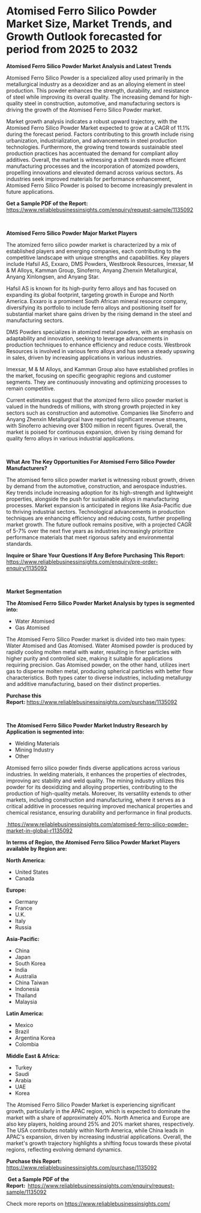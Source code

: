 <p><h1>Atomised Ferro Silico Powder Market Size, Market Trends, and Growth Outlook forecasted for period from 2025 to 2032</h1></p><p><strong>Atomised Ferro Silico Powder Market Analysis and Latest Trends</strong></p>
<p><p>Atomised Ferro Silico Powder is a specialized alloy used primarily in the metallurgical industry as a deoxidizer and as an alloying element in steel production. This powder enhances the strength, durability, and resistance of steel while improving its overall quality. The increasing demand for high-quality steel in construction, automotive, and manufacturing sectors is driving the growth of the Atomised Ferro Silico Powder market.</p><p>Market growth analysis indicates a robust upward trajectory, with the Atomised Ferro Silico Powder Market expected to grow at a CAGR of 11.1% during the forecast period. Factors contributing to this growth include rising urbanization, industrialization, and advancements in steel production technologies. Furthermore, the growing trend towards sustainable steel production practices has accentuated the demand for compliant alloy additives. Overall, the market is witnessing a shift towards more efficient manufacturing processes and the incorporation of atomized powders, propelling innovations and elevated demand across various sectors. As industries seek improved materials for performance enhancement, Atomised Ferro Silico Powder is poised to become increasingly prevalent in future applications.</p></p>
<p><strong>Get a Sample PDF of the Report:&nbsp;</strong> <a href="https://www.reliablebusinessinsights.com/enquiry/request-sample/1135092?utm_campaign=2662&utm_medium=2&utm_source=Github&utm_content=ia&utm_term=25032025&utm_id=atomised-ferro-silico-powder">https://www.reliablebusinessinsights.com/enquiry/request-sample/1135092</a></p>
<p>&nbsp;</p>
<p><strong>Atomised Ferro Silico Powder Major Market Players</strong></p>
<p><p>The atomized ferro silico powder market is characterized by a mix of established players and emerging companies, each contributing to the competitive landscape with unique strengths and capabilities. Key players include Hafsil AS, Exxaro, DMS Powders, Westbrook Resources, Imexsar, M & M Alloys, Kamman Group, Sinoferro, Anyang Zhenxin Metallurgical, Anyang Xinlongsen, and Anyang Star.</p><p>Hafsil AS is known for its high-purity ferro alloys and has focused on expanding its global footprint, targeting growth in Europe and North America. Exxaro is a prominent South African mineral resource company, diversifying its portfolio to include ferro alloys and positioning itself for substantial market share gains driven by the rising demand in the steel and manufacturing sectors.</p><p>DMS Powders specializes in atomized metal powders, with an emphasis on adaptability and innovation, seeking to leverage advancements in production techniques to enhance efficiency and reduce costs. Westbrook Resources is involved in various ferro alloys and has seen a steady upswing in sales, driven by increasing applications in various industries.</p><p>Imexsar, M & M Alloys, and Kamman Group also have established profiles in the market, focusing on specific geographic regions and customer segments. They are continuously innovating and optimizing processes to remain competitive.</p><p>Current estimates suggest that the atomized ferro silico powder market is valued in the hundreds of millions, with strong growth projected in key sectors such as construction and automotive. Companies like Sinoferro and Anyang Zhenxin Metallurgical have reported significant revenue streams, with Sinoferro achieving over $100 million in recent figures. Overall, the market is poised for continuous expansion, driven by rising demand for quality ferro alloys in various industrial applications.</p></p>
<p>&nbsp;</p>
<p><strong>What Are The Key Opportunities For Atomised Ferro Silico Powder Manufacturers?</strong></p>
<p><p>The atomised ferro silico powder market is witnessing robust growth, driven by demand from the automotive, construction, and aerospace industries. Key trends include increasing adoption for its high-strength and lightweight properties, alongside the push for sustainable alloys in manufacturing processes. Market expansion is anticipated in regions like Asia-Pacific due to thriving industrial sectors. Technological advancements in production techniques are enhancing efficiency and reducing costs, further propelling market growth. The future outlook remains positive, with a projected CAGR of 5-7% over the next five years as industries increasingly prioritize performance materials that meet rigorous safety and environmental standards.</p></p>
<p><strong>Inquire or Share Your Questions If Any Before Purchasing This Report:</strong> <a href="https://www.reliablebusinessinsights.com/enquiry/pre-order-enquiry/1135092?utm_campaign=2662&utm_medium=2&utm_source=Github&utm_content=ia&utm_term=25032025&utm_id=atomised-ferro-silico-powder">https://www.reliablebusinessinsights.com/enquiry/pre-order-enquiry/1135092</a></p>
<p>&nbsp;</p>
<p><strong>Market Segmentation</strong></p>
<p><strong>The Atomised Ferro Silico Powder Market Analysis by types is segmented into:</strong></p>
<p><ul><li>Water Atomised</li><li>Gas Atomised</li></ul></p>
<p><p>The Atomised Ferro Silico Powder market is divided into two main types: Water Atomised and Gas Atomised. Water Atomised powder is produced by rapidly cooling molten metal with water, resulting in finer particles with higher purity and controlled size, making it suitable for applications requiring precision. Gas Atomised powder, on the other hand, utilizes inert gas to disperse molten metal, producing spherical particles with better flow characteristics. Both types cater to diverse industries, including metallurgy and additive manufacturing, based on their distinct properties.</p></p>
<p><strong>Purchase this Report:&nbsp;</strong><a href="https://www.reliablebusinessinsights.com/purchase/1135092?utm_campaign=2662&utm_medium=2&utm_source=Github&utm_content=ia&utm_term=25032025&utm_id=atomised-ferro-silico-powder">https://www.reliablebusinessinsights.com/purchase/1135092</a></p>
<p>&nbsp;</p>
<p><strong>The Atomised Ferro Silico Powder Market Industry Research by Application is segmented into:</strong></p>
<p><ul><li>Welding Materials</li><li>Mining Industry</li><li>Other</li></ul></p>
<p><p>Atomised ferro silico powder finds diverse applications across various industries. In welding materials, it enhances the properties of electrodes, improving arc stability and weld quality. The mining industry utilizes this powder for its deoxidizing and alloying properties, contributing to the production of high-quality metals. Moreover, its versatility extends to other markets, including construction and manufacturing, where it serves as a critical additive in processes requiring improved mechanical properties and chemical resistance, ensuring durability and performance in final products.</p></p>
<p><a href="https://www.reliablebusinessinsights.com/atomised-ferro-silico-powder-market-in-global-r1135092?utm_campaign=2662&utm_medium=2&utm_source=Github&utm_content=ia&utm_term=25032025&utm_id=atomised-ferro-silico-powder">&nbsp;https://www.reliablebusinessinsights.com/atomised-ferro-silico-powder-market-in-global-r1135092</a></p>
<p><strong>In terms of Region, the Atomised Ferro Silico Powder Market Players available by Region are:</strong></p>
<p>
    <p> <strong> North America: </strong>
        <ul>
            <li>United States</li>
            <li>Canada</li>
        </ul>
        </p> 
    <p> <strong> Europe: </strong>
        <ul>
            <li>Germany</li>
            <li>France</li>
            <li>U.K.</li>
            <li>Italy</li>
            <li>Russia</li>
        </ul>
        </p> 
    <p> <strong> Asia-Pacific: </strong>
        <ul>
            <li>China</li>
            <li>Japan</li>
            <li>South Korea</li>
            <li>India</li>
            <li>Australia</li>
            <li>China Taiwan</li>
            <li>Indonesia</li>
            <li>Thailand</li>
            <li>Malaysia</li>
        </ul>
        </p> 
    <p> <strong> Latin America: </strong>
        <ul>
            <li>Mexico</li>
            <li>Brazil</li>
            <li>Argentina Korea</li>
            <li>Colombia</li>
        </ul>
        </p> 
    <p> <strong> Middle East & Africa: </strong>
        <ul>
            <li>Turkey</li>
            <li>Saudi</li>
            <li>Arabia</li>
            <li>UAE</li>
            <li>Korea</li>
        </ul>
    </p>
    </p>
<p><p>The Atomised Ferro Silico Powder Market is experiencing significant growth, particularly in the APAC region, which is expected to dominate the market with a share of approximately 40%. North America and Europe are also key players, holding around 25% and 20% market shares, respectively. The USA contributes notably within North America, while China leads in APAC's expansion, driven by increasing industrial applications. Overall, the market's growth trajectory highlights a shifting focus towards these pivotal regions, reflecting evolving demand dynamics.</p></p>
<p><strong>Purchase this Report: </strong><a href="https://www.reliablebusinessinsights.com/purchase/1135092?utm_campaign=2662&utm_medium=2&utm_source=Github&utm_content=ia&utm_term=25032025&utm_id=atomised-ferro-silico-powder">https://www.reliablebusinessinsights.com/purchase/1135092</a></p>
<p>&nbsp;<strong>Get a Sample PDF of the Report:&nbsp;&nbsp;</strong><a href="https://www.reliablebusinessinsights.com/enquiry/request-sample/1135092?utm_campaign=2662&utm_medium=2&utm_source=Github&utm_content=ia&utm_term=25032025&utm_id=atomised-ferro-silico-powder">https://www.reliablebusinessinsights.com/enquiry/request-sample/1135092</a></p>
<p><strong></strong></p>
<p>Check more reports on <a href="https://www.reliablebusinessinsights.com/?utm_campaign=2662&utm_medium=2&utm_source=Github&utm_content=ia&utm_term=25032025&utm_id=atomised-ferro-silico-powder">https://www.reliablebusinessinsights.com/</a></p>